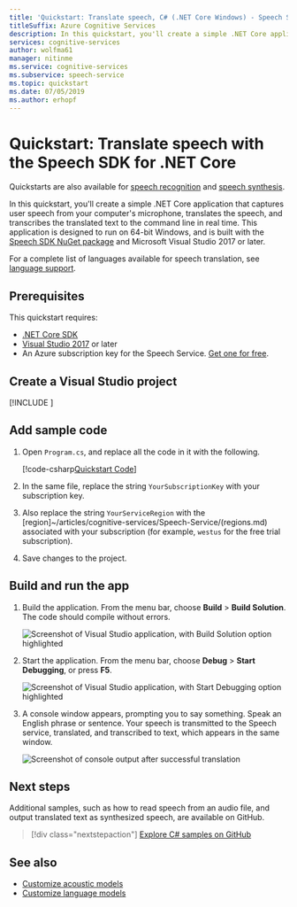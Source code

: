 ```yaml
---
title: 'Quickstart: Translate speech, C# (.NET Core Windows) - Speech Service'
titleSuffix: Azure Cognitive Services
description: In this quickstart, you'll create a simple .NET Core application to capture user speech, translate it to another language, and output the text to the command line. This guide is designed for Windows users.
services: cognitive-services
author: wolfma61
manager: nitinme
ms.service: cognitive-services
ms.subservice: speech-service
ms.topic: quickstart
ms.date: 07/05/2019
ms.author: erhopf
---
```


# Quickstart: Translate speech with the Speech SDK for .NET Core

Quickstarts are also available for [speech recognition](~/articles/cognitive-services/Speech-Service/quickstarts/speech-to-text-from-microphone.md?pivots=programming-language-csharp) and [speech synthesis](~/articles/cognitive-services/Speech-Service/quickstarts/text-to-speech.md?pivots=programming-language-csharp).

In this quickstart, you'll create a simple .NET Core application that captures user speech from your computer's microphone, translates the speech, and transcribes the translated text to the command line in real time. This application is designed to run on 64-bit Windows, and is built with the [Speech SDK NuGet package](https://aka.ms/csspeech/nuget) and Microsoft Visual Studio 2017 or later.

For a complete list of languages available for speech translation, see [language support](~/articles/cognitive-services/Speech-Service/language-support.md).

## Prerequisites

This quickstart requires:

* [.NET Core SDK](https://dotnet.microsoft.com/download)
* [Visual Studio 2017](https://visualstudio.microsoft.com/downloads/) or later
* An Azure subscription key for the Speech Service. [Get one for free](~/articles/cognitive-services/Speech-Service/get-started.md).

## Create a Visual Studio project

[!INCLUDE [](~/includes/cognitive-services-speech-service-quickstart-dotnetcore-create-proj.md)]

## Add sample code

1. Open `Program.cs`, and replace all the code in it with the following.

    [!code-csharp[Quickstart Code](~/samples-cognitive-services-speech-sdk/quickstart/speech-translation/csharp/dotnetcore/from-microphone/helloworld/Program.cs#code)]

1. In the same file, replace the string `YourSubscriptionKey` with your subscription key.

1. Also replace the string `YourServiceRegion` with the [region]~/articles/cognitive-services/Speech-Service/(regions.md) associated with your subscription (for example, `westus` for the free trial subscription).

1. Save changes to the project.

## Build and run the app

1. Build the application. From the menu bar, choose **Build** > **Build Solution**. The code should compile without errors.

    ![Screenshot of Visual Studio application, with Build Solution option highlighted](~/articles/cognitive-services/Speech-Service/media/sdk/qs-csharp-dotnetcore-windows-05-build.png "Successful build")

1. Start the application. From the menu bar, choose **Debug** > **Start Debugging**, or press **F5**.

    ![Screenshot of Visual Studio application, with Start Debugging option highlighted](~/articles/cognitive-services/Speech-Service/media/sdk/qs-csharp-dotnetcore-windows-06-start-debugging.png "Start the app into debugging")

1. A console window appears, prompting you to say something. Speak an English phrase or sentence. Your speech is transmitted to the Speech service, translated, and transcribed to text, which appears in the same window.

    ![Screenshot of console output after successful translation](~/articles/cognitive-services/Speech-Service/media/sdk/qs-translate-csharp-dotnetcore-windows-output.png "Console output after successful translation")


## Next steps

Additional samples, such as how to read speech from an audio file, and output translated text as synthesized speech, are available on GitHub.

> [!div class="nextstepaction"]
> [Explore C# samples on GitHub](https://aka.ms/csspeech/samples)

## See also

- [Customize acoustic models](~/articles/cognitive-services/Speech-Service/how-to-customize-acoustic-models.md)
- [Customize language models](~/articles/cognitive-services/Speech-Service/how-to-customize-language-model.md)
